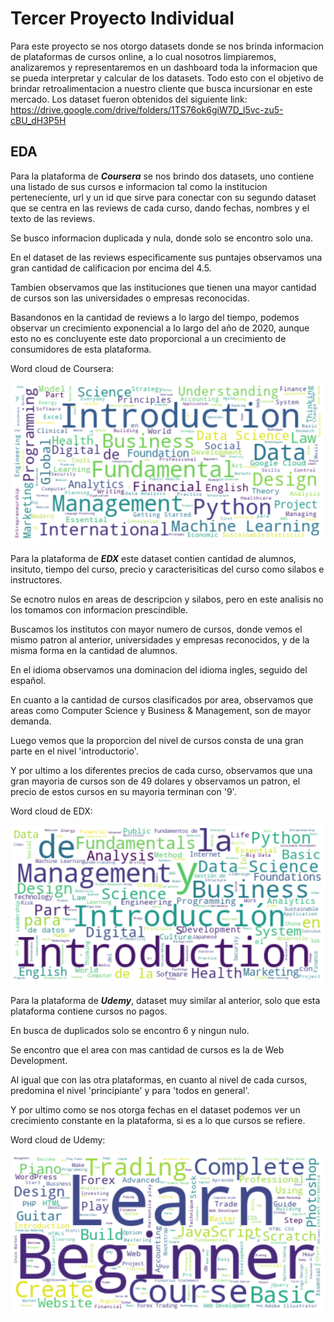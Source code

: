 # Tercer Proyecto Individual

Para este proyecto se nos otorgo datasets donde se nos brinda informacion de plataformas de cursos online, a lo cual nosotros limpiaremos, analizaremos y representaremos en un dashboard toda la informacion que se pueda interpretar y calcular de los datasets.
Todo esto con el objetivo de brindar retroalimentacion a nuestro cliente que busca incursionar en este mercado.
Los dataset fueron obtenidos del siguiente link:
https://drive.google.com/drive/folders/1TS76ok6giW7D_l5vc-zu5-cBU_dH3P5H

## EDA

Para la plataforma de ***Coursera*** se nos brindo dos datasets, uno contiene una listado de sus cursos e informacion tal como la institucion perteneciente, url y un id que sirve para conectar con su segundo dataset que se centra en las reviews de cada curso, dando fechas, nombres y el texto de las reviews.

Se busco informacion duplicada y nula, donde solo se encontro solo una.

En el dataset de las reviews especificamente sus puntajes observamos una gran cantidad de calificacion por encima del 4.5.

Tambien observamos que las instituciones que tienen una mayor cantidad de cursos son las universidades o empresas reconocidas.

Basandonos en la cantidad de reviews a lo largo del tiempo, podemos observar un crecimiento exponencial a lo largo del año de 2020, aunque esto no es concluyente este dato proporcional a un crecimiento de consumidores de esta plataforma.

Word cloud de Coursera:

![](_src/cursera_wordcloud.png)

Para la plataforma de ***EDX*** este dataset contien cantidad de alumnos, insituto, tiempo del curso, precio y caracterisiticas del curso como silabos e instructores.

Se ecnotro nulos en areas de descripcion y silabos, pero en este analisis no los tomamos con informacion prescindible.

Buscamos los institutos con mayor numero de cursos, donde vemos el mismo patron al anterior, universidades y empresas reconocidos, y de la misma forma en la cantidad de alumnos.

En el idioma observamos una dominacion del idioma ingles, seguido del español.

En cuanto a la cantidad de cursos clasificados por area, observamos que areas como Computer Science y Business & Management, son de mayor demanda.

Luego vemos que la proporcion del nivel de cursos consta de una gran parte en el nivel 'introductorio'.

Y por ultimo a los diferentes precios de cada curso, observamos que una gran mayoria de cursos son de 49 dolares y observamos un patron, el precio de estos cursos en su mayoria terminan con '9'.

Word cloud de EDX:

![](_src/edx_wordcloud.png)

Para la plataforma de ***Udemy***, dataset muy similar al anterior, solo que esta plataforma contiene cursos no pagos.

En busca de duplicados solo se encontro 6 y ningun nulo.

Se encontro que el area con mas cantidad de cursos es la de Web Development.

Al igual que con las otra plataformas, en cuanto al nivel de cada cursos, predomina el nivel 'principiante' y para 'todos en general'.

Y por ultimo como se nos otorga fechas en el dataset podemos ver un crecimiento constante en la plataforma, si es a lo que cursos se refiere.

Word cloud de Udemy:

![](_src/udemy_wordcloud.png)

